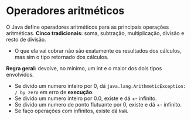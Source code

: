 # Operadores aritméticos

O Java define operadores aritméticos para as principais operações aritméticas.
**Cinco tradicionais:** soma, subtração, multiplicação, divisão e resto de divisão.

- O que ela vai cobrar não são exatamente os resultados dos cálculos, mas sim o tipo retornado dos cálculos.

**Regra geral:** devolve, no mínimo, um int e o maior dos dois tipos envolvidos.

- Se divido um numero inteiro por 0, dá `java.lang.ArithmeticException: / by zero` em erro de **execução**.
- Se divido um numero inteiro por 0.0, existe e dá +- infinito.
- Se divido um numero de ponto flutuante por 0,  existe e dá +- infinito.
- Se faço operações com infinitos, existe dá `NaN`.